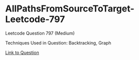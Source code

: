 # AllPathsFromSourceToTarget-Leetcode-797

Leetcode Question 797 (Medium)

Techniques Used in Question:
Backtracking, Graph

[Link to Question](https://leetcode.com/problems/all-paths-from-source-to-target/)
